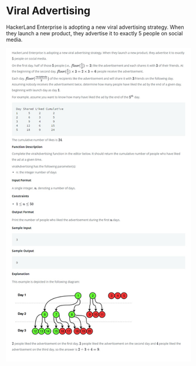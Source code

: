 # Viral Advertising

HackerLand Enterprise is adopting a new viral advertising strategy. When they launch a new product, they advertise it to exactly 5 people on social media.

<kbd>![Problem.jpg](./Problem.jpg)</kbd>

